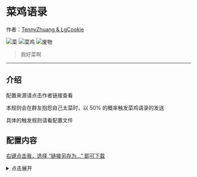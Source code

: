 <!-- markdownlint-disable -->
# 菜鸡语录

作者：[TennyZhuang & LgCookie](https://github.com/TennyZhuang/Chi-Corpus/blob/master/common.txt)

![菜](https://img.shields.io/badge/-菜-brightgreen?style=flat-square) ![菜鸡](https://img.shields.io/badge/-菜鸡-brightgreen?style=flat-square) ![废物](https://img.shields.io/badge/-废物-brightgreen?style=flat-square)

> 我好菜啊

<hr />

<!-- markdownlint-disable MD041 -->

## 介绍

配置来源请点击作者链接查看

本规则会在群友抱怨自己太菜时，以 50% 的概率触发菜鸡语录的发送

具体的触发规则请看配置文件


## 配置内容

[右键点击我，选择 “链接另存为...” 即可下载](https://autoreply.lgc2333.top/replies/i_am_rubbish/reply.yml)

<details>
<summary>点击展开</summary>

```yml
- matches:
    - match: '(我是(菜(鸡|逼|b)|废物|fw|fvv|five|傻逼|sb))|我好菜|太强了|tql|大佬|带带我'
      type: regex
      possibility: 0.5

  replies:
    - '我好菜啊'
    - '我菜爆了'
    - '我是什么垃圾'
    - '我好堕落'
    - '我好菜菜啊 再这样下去就没人要了 我就只能混吃等死了'
    - '我越来越觉得自己是废物一个'
    - '我想要有大佬带'
    - '哭哭'
    - '哭了'
    - '我现在啥也不想干'
    - '求大佬带我'
    - '💩'
    - '我好废物啊'
    - '?'
    - '求大佬带我'
    - '越来越觉得自己毫无水平'
    - '有意思吗 没意思'
    - '自闭了'
    - '我好菜啊.png'
    - '又是变菜菜的一天'
    - '太真实了'
    - '算了我啥也不会'
    - '好难啊 都不会 我好菜啊'
    - '越来越觉得自己是废物了……哭哭.png'
    - '又是堕落的一天'
    - '我好菜'
    - '我连抱大腿的机会都没有'
    - '我就什么都不会'
    - '大佬都这么强 而我呢 哭哭'
    - '唉 能理解我菜的人真的不多'
    - '反正……我真的上到自闭'
    - '唉 我不适合'
    - '你们都那么强'
    - '有些人啊 整天就知道卖弱 不像我 是什么水平 就是什么水平'
    - '我觉得我没了'
    - '我这种就只能靠 天天做做题 否则迟早被退学'
    - '我这种不行的就下线了吧'
    - '求大家带带我'
    - '我已经感受到被大佬摁在地上摩擦的恐惧了'
    - '我是真的不行'
    - '你们可以约我奶茶 同我讲我不行的故事'
    - '唉……我是真的不行……谁见谁知道……'
    - '幸亏交大招的人多，不然我这种闲鱼进不来'
    - '大家高考都好强 因为我不行'
    - '我自闭了'
    - '我就知道我没救了'
    - '我现在真的觉得 菜还是可以补救一下的'
    - '我真的好羡慕那些 不用学 也可以满绩的 我真的不一样 我去年真的是 学到自闭 没有办法 毕竟水平不行'
    - '说到这里 我就不得不提我高考排名四位数的事情'
    - '草'
    - '???'
    - '唉……'
    - '嘤嘤嘤'
    - '太强了'
    - '羡慕'
    - '我觉得我以后找工作好困难'
    - '我就整天学一些 学了没用的东西'
    - '我看不到历史的进程 我觉得我也快被淘汰了'
    - '我已经佛了 开学要凉'
    - '我已经预感到我后面的暑假有多悲惨了'
    - '一开学被各位摁在地上摩擦'
    - '唉 我想写故事了'
    - '我是什么水平 就说自己是什么水平'
    - '我像是会卖弱的人吗'
    - '？？我不是'
    - '我现在觉得我会的太少'
    - '我好自卑啊'
    - '有人和我一起挣扎一下吗'
    - '吾日三省吾身 每天起床第一句 迟先生世界最菜'
    - '我是一条酸菜鱼 又酸又菜又多余'
    - '没有人能知道我多菜'
    - '我好难过'
    - '我好久没卖弱了'
    - '可是我真的是菜'
    - '我说自己菜我就菜'
    - '我太垃圾了'
    - '有人带带我吗'
    - '又是新的一天 迟先生又变弱了'
    - '我好菜啊 求求各位带带我吧'
    - '做不动了'
    - '有大佬救救迟先生'
    - '唉 我好菜啊'
    - '下学期就被退学了'
    - '好怕自己挂科'
    - '求大佬安慰菜鸡迟'
    - '我真的只求 不挂科 不退学'
    - '我感觉我要被退学了'
    - '为什么我啥也学不会'
    - '为什么大佬都是学得又快又多又好 可我呢 就学这么点东西 整天还学的快要自闭了'
    - '学习好难 生活好难'
    - '我太卑微了'
    - '什么也不会 什么都不行.png'
    - '我要挂科了 怎么办啊'
    - '我要死了 死透了'
    - '我就是个菜鸡'
    - '我就是个菜逼'
    - '这学期过不下去了'
    - '感觉事情做不完了'
    - '自己真的啥也不会'
    - '我觉得我越来越不行了'
    - '我随时都可以让你觉得自己很强'
    - '毕业好难啊'
    - '我课都要修不完了'
    - '为什么别人的数学都能证出来 我连题目也看不懂 求大佬指导'
    - '人这一生啊'
    - '唉 想想自己已经荒废了这么多年 我还能做什么呢'
    - '我是废物了 嘤嘤嘤'
    - '我现在啥也不想干'
    - '我怕不是下学期就要垫底了'
    - '我又要变得更菜了'
    - '我是真的弱'
    - '我已经学不动了'
    - '希望大家下学期带带我'
    - '我觉得我对我自己有多菜，一直有比较清晰的认识'
    - '我自闭了 我甚至不会 cpp'
    - '我的脑子就是知识的筛子 以至于我什么都不会'
    - '我学的不好 希望有大佬可以带我'
    - '不是我卖弱，是我真的不会'
    - '可是我除了学习什么都不会'
    - '我卖个弱，大家给我小红花好不好啊'
    - '我哭了 我现在就开始卖弱'
    - '唉 我能力有限 水平有限'
    - '我觉得自己真是太渣了'
    - '比菜更菜，我是菜渣'
    - '我好（）啊'
    - '我太菜了 可没人觉得我菜 这就很让人苦恼'
    - '大佬们不仅比我努力 还比我聪明 我是怎么活到现在的'
    - '唉 我的学积分已经凉了'
    - '我这么菜 是怎么活到现在的'
    - '流下了不学无术的眼泪'
    - '带带我吧 我啥也不会'
    - '我觉得我要早点想明白 GPA 无所谓的'
    - '这改变不了我菜的本质'
    - '我奔三了 我好菜'
    - '又菜又弱小'
    - '我的未来没有希望'
    - '为什么要学习呢 gpa 高了我菜 gpa 低了我还是菜'
    - '我真是又菜又弱小'
    - '我好菜 因为太菜 和大家格格不入'
    - '不好意思我就是菜 我菜到大家了 我道歉'
    - '是我觉得自己太菜了 所以要把菜带给更多的人 这样大家就知道 菜也没关系 总有更菜的迟先生给你们垫底'
    - '我这种保研也没得保 出国也没学校要'
    - '啥也不想干 天天就想堕落'
    - '我觉得我讲自己菜的故事 可以讲一晚上 而且真的很菜'
    - '我觉得我天天被大佬摁在地上摩擦'
    - '我自闭了'
    - '我好难过 为什么我这么菜'
    - '满绩是不可能满绩的 只有退学才是唯一的选择'
    - '我真的搞不懂了 为什么会招我这种 在上海排 1200 的菜鸡'
    - '真的是把我招过来 给大家虐 给大家找自信的吗'
    - '我真的觉得我唯一的出路是 退学和搬砖'
    - '大部分人都是我这样的鶸'
    - '你好棒棒哦'
    - '我啥也不会啊 哭了'
    - '做废物真是太快乐了 每天养养生 听听课 写写作业 快乐的一天就过去了'
    - '像我这种 slightly above average 的菜鸡是没有未来的 我太菜了'
    - '我啥也不会，除了在卖弱方面是砖家.png'
    - '哭了，又是无所事事的一天'
    - '觉得自己是废物一个'
    - '我要么哪天也直播卖弱吧'

```
</details>
